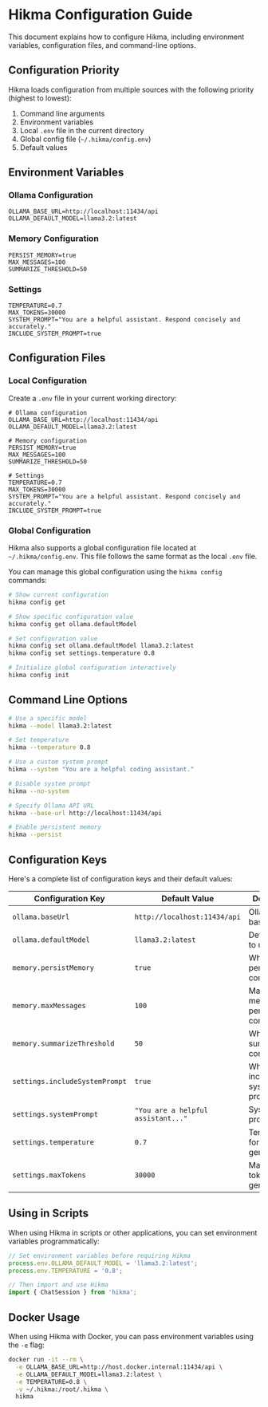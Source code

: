 # Hikma Configuration Guide

This document explains how to configure Hikma, including environment variables, configuration files, and command-line options.

## Configuration Priority

Hikma loads configuration from multiple sources with the following priority (highest to lowest):

1. Command line arguments
2. Environment variables
3. Local `.env` file in the current directory
4. Global config file (`~/.hikma/config.env`)
5. Default values

## Environment Variables

### Ollama Configuration

```
OLLAMA_BASE_URL=http://localhost:11434/api
OLLAMA_DEFAULT_MODEL=llama3.2:latest
```

### Memory Configuration

```
PERSIST_MEMORY=true
MAX_MESSAGES=100
SUMMARIZE_THRESHOLD=50
```

### Settings

```
TEMPERATURE=0.7
MAX_TOKENS=30000
SYSTEM_PROMPT="You are a helpful assistant. Respond concisely and accurately."
INCLUDE_SYSTEM_PROMPT=true
```

## Configuration Files

### Local Configuration

Create a `.env` file in your current working directory:

```
# Ollama configuration
OLLAMA_BASE_URL=http://localhost:11434/api
OLLAMA_DEFAULT_MODEL=llama3.2:latest

# Memory configuration
PERSIST_MEMORY=true
MAX_MESSAGES=100
SUMMARIZE_THRESHOLD=50

# Settings
TEMPERATURE=0.7
MAX_TOKENS=30000
SYSTEM_PROMPT="You are a helpful assistant. Respond concisely and accurately."
INCLUDE_SYSTEM_PROMPT=true
```

### Global Configuration

Hikma also supports a global configuration file located at `~/.hikma/config.env`. This file follows the same format as the local `.env` file.

You can manage this global configuration using the `hikma config` commands:

```bash
# Show current configuration
hikma config get

# Show specific configuration value
hikma config get ollama.defaultModel

# Set configuration value
hikma config set ollama.defaultModel llama3.2:latest
hikma config set settings.temperature 0.8

# Initialize global configuration interactively
hikma config init
```

## Command Line Options

```bash
# Use a specific model
hikma --model llama3.2:latest

# Set temperature
hikma --temperature 0.8

# Use a custom system prompt
hikma --system "You are a helpful coding assistant."

# Disable system prompt
hikma --no-system

# Specify Ollama API URL
hikma --base-url http://localhost:11434/api

# Enable persistent memory
hikma --persist
```

## Configuration Keys

Here's a complete list of configuration keys and their default values:

| Configuration Key | Default Value | Description |
|------------------|---------------|-------------|
| `ollama.baseUrl` | `http://localhost:11434/api` | Ollama API base URL |
| `ollama.defaultModel` | `llama3.2:latest` | Default model to use |
| `memory.persistMemory` | `true` | Whether to persist conversations |
| `memory.maxMessages` | `100` | Maximum messages per conversation |
| `memory.summarizeThreshold` | `50` | When to summarize conversation |
| `settings.includeSystemPrompt` | `true` | Whether to include system prompt |
| `settings.systemPrompt` | `"You are a helpful assistant..."` | System prompt |
| `settings.temperature` | `0.7` | Temperature for generation |
| `settings.maxTokens` | `30000` | Maximum tokens for generation |

## Using in Scripts

When using Hikma in scripts or other applications, you can set environment variables programmatically:

```javascript
// Set environment variables before requiring Hikma
process.env.OLLAMA_DEFAULT_MODEL = 'llama3.2:latest';
process.env.TEMPERATURE = '0.8';

// Then import and use Hikma
import { ChatSession } from 'hikma';
```

## Docker Usage

When using Hikma with Docker, you can pass environment variables using the `-e` flag:

```bash
docker run -it --rm \
  -e OLLAMA_BASE_URL=http://host.docker.internal:11434/api \
  -e OLLAMA_DEFAULT_MODEL=llama3.2:latest \
  -e TEMPERATURE=0.8 \
  -v ~/.hikma:/root/.hikma \
  hikma
```